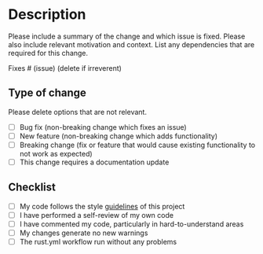 # Description

Please include a summary of the change and which issue is fixed. Please also include relevant motivation and context. List any dependencies that are required for this change.

Fixes # (issue)  (delete if irreverent)

## Type of change

Please delete options that are not relevant.

- [ ] Bug fix (non-breaking change which fixes an issue)
- [ ] New feature (non-breaking change which adds functionality)
- [ ] Breaking change (fix or feature that would cause existing functionality to not work as expected)
- [ ] This change requires a documentation update

## Checklist

- [ ] My code follows the style [guidelines](../CONTRIBUTING) of this project
- [ ] I have performed a self-review of my own code
- [ ] I have commented my code, particularly in hard-to-understand areas
- [ ] My changes generate no new warnings
- [ ] The rust.yml workflow run without any problems
